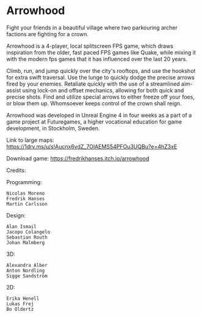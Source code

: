 # Arrowhood
Fight your friends in a beautiful village where two parkouring archer factions are fighting for a crown.

Arrowhood is a 4-player, local splitscreen FPS game, which draws inspiration from the older, fast paced FPS games like Quake, while mixing it with the modern fps games that it has influenced over the last 20 years.

Climb, run, and jump quickly over the city's rooftops, and use the hookshot for extra swift traversal. Use the lunge to quickly dodge the precise arrows fired by your enemies. Retaliate quickly with the use of a streamlined aim-assist using lock-on and offset mechanics, allowing for both quick and precise shots. Find and utilize special arrows to either freeze off your foes, or blow them up. Whomsoever keeps control of the crown shall reign.

Arrowhood was developed in Unreal Engine 4 in four weeks as a part of a game project at Futuregames, a higher vocational education for game development, in Stockholm, Sweden.

Link to large maps: https://1drv.ms/u/s!Aucnx6vdZ_7OlAEMS54PFOu3UQBu?e=4hZ3xE

Download game: https://fredrikhanses.itch.io/arrowhood

Credits:

Programming: 

    Nicolas Moreno
    Fredrik Hanses
    Martin Carlsson
    
Design:

    Alan Ismail
    Jacopo Colangelo
    Sebastian Routh
    Johan Malmberg
    
3D:

    Alexandra Alber
    Anton Nordling
    Sigge Sandström
    
2D:

    Erika Henell
    Lukas Frej
    Bo Oldertz
